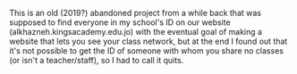 This is an old (2019?) abandoned project from a while back that was supposed to find everyone in my school's ID on our website (alkhazneh.kingsacademy.edu.jo) with the eventual goal of making a website that lets you see your class network, but at the end I found out that it's not possible to get the ID of someone with whom you share no classes (or isn't a teacher/staff), so I had to call it quits.
